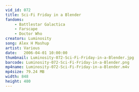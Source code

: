 ```yaml
---
vid_id: 072
title: Sci-Fi Friday in a Blender
fandoms:
    - Battlestar Galactica
    - Farscape
    - Doctor Who
creators: Luminosity
song: Alex H Mashup
artist: Various
date:   2006-04-01 10:00:00
thumbnail: Luminosity-072-Sci-Fi-Friday-in-a-Blender.jpg
barcode: Luminosity-072-Sci-Fi-Friday-in-a-Blender.png
mp4name: Luminosity-072-Sci-Fi-Friday-in-a-Blender.m4v
mp4size: 79.24 MB
width: 848
height: 480
---
```



  